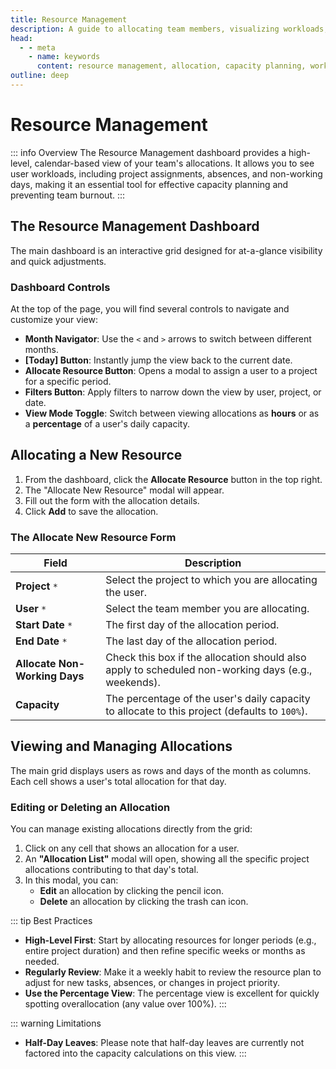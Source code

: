 ```yaml
---
title: Resource Management
description: A guide to allocating team members, visualizing workloads, and managing resource capacity in Zymmr.
head:
  - - meta
    - name: keywords
      content: resource management, allocation, capacity planning, workload, zymmr
outline: deep
---
```


# Resource Management

::: info Overview
The Resource Management dashboard provides a high-level, calendar-based view of your team's allocations. It allows you to see user workloads, including project assignments, absences, and non-working days, making it an essential tool for effective capacity planning and preventing team burnout.
:::

## The Resource Management Dashboard

The main dashboard is an interactive grid designed for at-a-glance visibility and quick adjustments.


### Dashboard Controls
At the top of the page, you will find several controls to navigate and customize your view:

- **Month Navigator**: Use the `<` and `>` arrows to switch between different months.
- **[Today] Button**: Instantly jump the view back to the current date.
- **Allocate Resource Button**: Opens a modal to assign a user to a project for a specific period.
- **Filters Button**: Apply filters to narrow down the view by user, project, or date.
- **View Mode Toggle**: Switch between viewing allocations as **hours** or as a **percentage** of a user's daily capacity.

## Allocating a New Resource

1.  From the dashboard, click the **Allocate Resource** button in the top right.
2.  The "Allocate New Resource" modal will appear.
3.  Fill out the form with the allocation details.
4.  Click **Add** to save the allocation.

### The Allocate New Resource Form

| Field                         | Description                                                                                                    |
| ----------------------------- | -------------------------------------------------------------------------------------------------------------- |
| **Project** `*`               | Select the project to which you are allocating the user.                                                       |
| **User** `*`                  | Select the team member you are allocating.                                                                     |
| **Start Date** `*`            | The first day of the allocation period.                                                                        |
| **End Date** `*`              | The last day of the allocation period.                                                                         |
| **Allocate Non-Working Days** | Check this box if the allocation should also apply to scheduled non-working days (e.g., weekends).             |
| **Capacity**                  | The percentage of the user's daily capacity to allocate to this project (defaults to `100%`).                  |

## Viewing and Managing Allocations

The main grid displays users as rows and days of the month as columns. Each cell shows a user's total allocation for that day.

### Editing or Deleting an Allocation
You can manage existing allocations directly from the grid:
1.  Click on any cell that shows an allocation for a user.
2.  An **"Allocation List"** modal will open, showing all the specific project allocations contributing to that day's total.
3.  In this modal, you can:
    - **Edit** an allocation by clicking the pencil icon.
    - **Delete** an allocation by clicking the trash can icon.

::: tip Best Practices
- **High-Level First**: Start by allocating resources for longer periods (e.g., entire project duration) and then refine specific weeks or months as needed.
- **Regularly Review**: Make it a weekly habit to review the resource plan to adjust for new tasks, absences, or changes in project priority.
- **Use the Percentage View**: The percentage view is excellent for quickly spotting overallocation (any value over 100%).
:::

::: warning Limitations
- **Half-Day Leaves**: Please note that half-day leaves are currently not factored into the capacity calculations on this view.
:::
